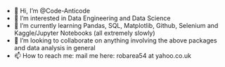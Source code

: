 - 👋 Hi, I’m @Code-Anticode
- 👀 I’m interested in Data Engineering and Data Science
- 🌱 I’m currently learning Pandas, SQL, Matplotlib, Github, Selenium and Kaggle/Jupyter Notebooks (all extremely slowly)
- 💞️ I’m looking to collaborate on anything involving the above packages and data analysis in general
- 📫 How to reach me: mail me here: robarea54 at yahoo.co.uk

<!---
Code-Anticode/Code-Anticode is a ✨ special ✨ repository because its `README.md` (this file) appears on your GitHub profile.
You can click the Preview link to take a look at your changes.
--->
